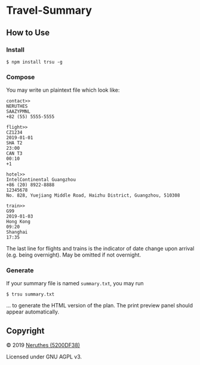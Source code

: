 # Travel-Summary

## How to Use

### Install

```
$ npm install trsu -g
```

### Compose

You may write un plaintext file which look like:

```
contact>>
NERUTHES
SAAZYPMNL
+82 (55) 5555-5555

flight>>
CZ1234
2019-01-01
SHA T2
23:00
CAN T3
00:10
+1

hotel>>
IntelContinental Guangzhou
+86 (20) 8922-8888
12345678
No. 828, Yuejiang Middle Road, Haizhu District, Guangzhou, 510308

train>>
G99
2019-01-03
Hong Kong
09:20
Shanghai
17:35
```

The last line for flights and trains is the indicator of date change upon arrival (e.g. being overnight). May be omitted if not overnight.

### Generate

If your summary file is named `summary.txt`, you may run

```
$ trsu summary.txt
```

... to generate the HTML version of the plan. The print preview panel should appear automatically.

## Copyright

© 2019 [Neruthes (5200DF38)](https://neruthes.xyz)

Licensed under GNU AGPL v3.

